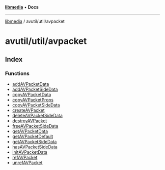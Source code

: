 [**libmedia**](../../../README.md) • **Docs**

***

[libmedia](../../../README.md) / avutil/util/avpacket

# avutil/util/avpacket

## Index

### Functions

- [addAVPacketData](functions/addAVPacketData.md)
- [addAVPacketSideData](functions/addAVPacketSideData.md)
- [copyAVPacketData](functions/copyAVPacketData.md)
- [copyAVPacketProps](functions/copyAVPacketProps.md)
- [copyAVPacketSideData](functions/copyAVPacketSideData.md)
- [createAVPacket](functions/createAVPacket.md)
- [deleteAVPacketSideData](functions/deleteAVPacketSideData.md)
- [destroyAVPacket](functions/destroyAVPacket.md)
- [freeAVPacketSideData](functions/freeAVPacketSideData.md)
- [getAVPacketData](functions/getAVPacketData.md)
- [getAVPacketDefault](functions/getAVPacketDefault.md)
- [getAVPacketSideData](functions/getAVPacketSideData.md)
- [hasAVPacketSideData](functions/hasAVPacketSideData.md)
- [initAVPacketData](functions/initAVPacketData.md)
- [refAVPacket](functions/refAVPacket.md)
- [unrefAVPacket](functions/unrefAVPacket.md)
